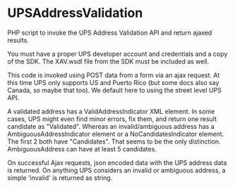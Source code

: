 UPSAddressValidation
====================

PHP script to invoke the UPS Address Validation API and return ajaxed results.

You must have a proper UPS developer account and credentials and a copy of the SDK. The XAV.wsdl file from the SDK must be included as well.

This code is invoked using POST data from a form via an ajax request. At this time UPS only supports US and Puerto Rico (but some docs also say Canada, so maybe that too). We default here to using the street level UPS API.

A validated address has a ValidAddressIndicator XML element. In some cases, UPS might even find minor errors, fix them, and return one result candidate as "Validated". Whereas an invalid/ambiguous address has a AmbiguousAddressIndicator element or a NoCandidatesIndicator element. The first 2 both have "Candidates". That seems to be the only distinction. AmbiguousAddress can have at least 5 candidates.


On successful Ajax requests, json encoded data with the UPS address data is returned. On anything UPS considers an invalid or ambiguous address, a simple 'invalid' is returned as string.
